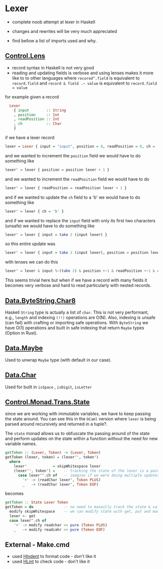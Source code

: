 # Lexer

- complete noob attempt at lexer in Haskell
- changes and rewrites will be very much appreciated

- find bellow a list of imports used and why.

## [Control.Lens](https://hackage.haskell.org/package/lens-5.2.2/docs/Control-Lens.html)

- record syntax in Haskell  is not very good
- reading and updating fields is verbose and using lenses makes it more like to to other languages where `recored^.field` is equivalent to `record.field` and `record & field .~ value` is equivalent to `record.field = value`

for example given a record

```haskell
  Lexer
    { input        :: String
    , position     :: Int
    , readPosition :: Int
    , ch           :: Char
    }
```

if we have a lexer record

```haskell
lexer = Lexer { input = "input", position = 0, readPosition = 0, ch = 'a' }
```

and we wanted to increment the `position` field we would have to do something like

```haskell
lexer' = lexer { position = position lexer + 1 }
```

and we wanted to increment the `readPosition`  field we would have to do

```haskell
lexer' = lexer { readPosition = readPosition lexer + 1 }
```

and if we wanted to update the `ch` field to a 'b' we would have to do something like

```haskell
lexer' = lexer { ch = 'b' }
```

and if we wanted to replace the `input` field with only its first two characters (unsafe) we would have to do something like

```haskell
lexer' = lexer { input = take 2 (input lexer) }
```

so this entire update was

```haskell
lexer' = lexer { input = take 2 (input lexer), position = position lexer + 1, readPosition = readPosition lexer + 1, ch = 'b' }
```

with lenses we can do this

```haskell
lexer' = lexer & input %~(take 2) & position +~1 & readPosition +~1 & ch .~ 'b'
```

This seems trivial here but when if we have a record with many fields it becomes very verbose and hard to read particularly with nested records.

## [Data.ByteString.Char8](https://hackage.haskell.org/package/bytestring-0.11.4.0/docs/Data-ByteString-Char8.html)

Haskell `String` type is actually a list of `char`.
This is not very performant, e.g., `length` and indexing `(!!)` operations are O(N). Also, indexing is unsafe (can fail) with crafting or importing safe operations. With `ByteString` we have O(1) operations and built in safe indexing that return `Maybe` types (Option in Rust).

## [Data.Maybe](https://hackage.haskell.org/package/base-4.18.0.0/docs/Data-Maybe.html)

Used to unwrap `Maybe` type (with default in our case).

## [Data.Char](https://hackage.haskell.org/package/base-4.18.0.0/docs/Data-Char.html)

Used  for built in `isSpace` , `isDigit`, `isLetter`

## [Control.Monad.Trans.State](https://hackage.haskell.org/package/transformers-0.6.1.0/docs/Control-Monad-Trans-State.html)

since we are working with immutable variables, we have to keep passing the state around. You can see this in the `OCaml` version where `lexer` is being parsed around recursively and returned in a tuple?.

The `state` monad allows us to obfuscate the passing around of the state and perform updates on the state within a function without the need for new variable names.

```haskell
getToken :: (Lexer, Token) -> (Lexer, Token)
getToken (lexer, token) = (lexer'', token')
  where
    lexer'            = skipWhitespace lexer
    (lexer'', token') =    -- tracking the state of the lexer is a pain
      case lexer'^.ch of   -- imagine if we were doing multiple updates
        '+' -> (readChar lexer', Token PLUS)
        _   -> (readChar lexer', Token EOF)
```

becomes

```haskell
getToken :: State Lexer Token
getToken = do              -- no need to manaully track the state & value of the lexer
  modify skipWhitespace    -- we can modify state with get, put and modify
  lexer <- get
  case lexer^.ch of
    '+' -> modify readchar >> pure (Token PLUS)
    _   -> modify readcahr >> pure (Token EOF)
```

## External - Make.cmd

- used [HIndent](https://hackage.haskell.org/package/hindent) to format code - don't like it
- used [HLint](https://hackage.haskell.org/package/hlint) to check code - don't like it
